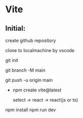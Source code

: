 # Vite

## Initial:

create github repository

clone to localmachine by vscode

git init

git branch -M main

git push -u origin main

- npm create vite@latest

    select -> react -> react(js or ts)
    
npm install
npm run dev


